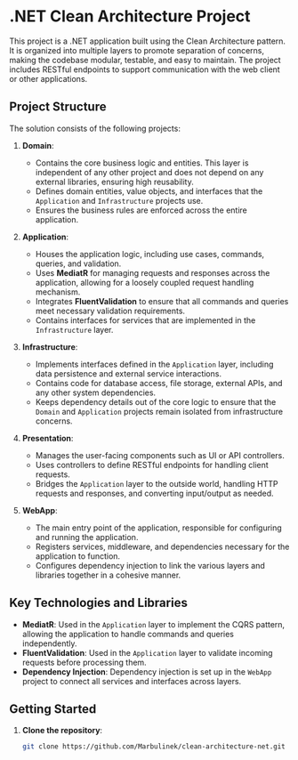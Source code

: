 # .NET Clean Architecture Project

This project is a .NET application built using the Clean Architecture pattern. It is organized into multiple layers to promote separation of concerns, making the codebase modular, testable, and easy to maintain. The project includes RESTful endpoints to support communication with the web client or other applications.

## Project Structure

The solution consists of the following projects:

1. **Domain**:
   - Contains the core business logic and entities. This layer is independent of any other project and does not depend on any external libraries, ensuring high reusability.
   - Defines domain entities, value objects, and interfaces that the `Application` and `Infrastructure` projects use.
   - Ensures the business rules are enforced across the entire application.

2. **Application**:
   - Houses the application logic, including use cases, commands, queries, and validation.
   - Uses **MediatR** for managing requests and responses across the application, allowing for a loosely coupled request handling mechanism.
   - Integrates **FluentValidation** to ensure that all commands and queries meet necessary validation requirements.
   - Contains interfaces for services that are implemented in the `Infrastructure` layer.

3. **Infrastructure**:
   - Implements interfaces defined in the `Application` layer, including data persistence and external service interactions.
   - Contains code for database access, file storage, external APIs, and any other system dependencies.
   - Keeps dependency details out of the core logic to ensure that the `Domain` and `Application` projects remain isolated from infrastructure concerns.

4. **Presentation**:
   - Manages the user-facing components such as UI or API controllers.
   - Uses controllers to define RESTful endpoints for handling client requests.
   - Bridges the `Application` layer to the outside world, handling HTTP requests and responses, and converting input/output as needed.

5. **WebApp**:
   - The main entry point of the application, responsible for configuring and running the application.
   - Registers services, middleware, and dependencies necessary for the application to function.
   - Configures dependency injection to link the various layers and libraries together in a cohesive manner.

## Key Technologies and Libraries

- **MediatR**: Used in the `Application` layer to implement the CQRS pattern, allowing the application to handle commands and queries independently.
- **FluentValidation**: Used in the `Application` layer to validate incoming requests before processing them.
- **Dependency Injection**: Dependency injection is set up in the `WebApp` project to connect all services and interfaces across layers.

## Getting Started

1. **Clone the repository**:
   ```bash
   git clone https://github.com/Marbulinek/clean-architecture-net.git

